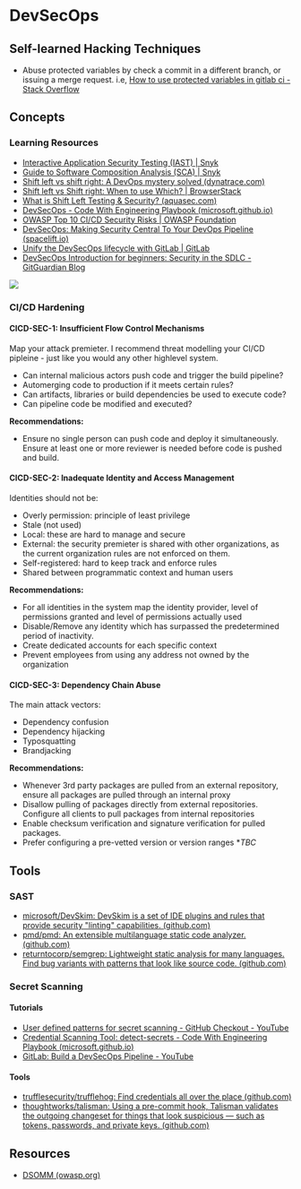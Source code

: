 # DevSecOps

## Self-learned Hacking Techniques
- Abuse protected variables by check a commit in a different branch, or issuing a merge request. i.e, [How to use protected variables in gitlab ci - Stack Overflow](https://stackoverflow.com/questions/58045119/how-to-use-protected-variables-in-gitlab-ci)
## Concepts
### Learning Resources
- [Interactive Application Security Testing (IAST) | Snyk](https://snyk.io/learn/application-security/iast-interactive-application-security-testing/)
- [Guide to Software Composition Analysis (SCA) | Snyk](https://snyk.io/series/open-source-security/software-composition-analysis-sca/)
- [Shift left vs shift right: A DevOps mystery solved (dynatrace.com)](https://www.dynatrace.com/news/blog/what-is-shift-left-and-what-is-shift-right/)
- [Shift left vs Shift right: When to use Which? | BrowserStack](https://www.browserstack.com/guide/shift-left-vs-shift-right)
- [What is Shift Left Testing & Security? (aquasec.com)](https://www.aquasec.com/cloud-native-academy/devsecops/shift-left-devops/)
- [DevSecOps - Code With Engineering Playbook (microsoft.github.io)](https://microsoft.github.io/code-with-engineering-playbook/continuous-integration/dev-sec-ops/)
- [OWASP Top 10 CI/CD Security Risks | OWASP Foundation](https://owasp.org/www-project-top-10-ci-cd-security-risks/)
- [DevSecOps: Making Security Central To Your DevOps Pipeline (spacelift.io)](https://spacelift.io/blog/what-is-devsecops)
- [Unify the DevSecOps lifecycle with GitLab | GitLab](https://about.gitlab.com/stages-devops-lifecycle/#plan)
- [DevSecOps Introduction for beginners: Security in the SDLC - GitGuardian Blog](https://blog.gitguardian.com/devsecops-introduction-accelerating-software-development/)

![](/Screenshots/Pasted%20image%2020230524114625.png)

### CI/CD Hardening
#### CICD-SEC-1: Insufficient Flow Control Mechanisms

Map your attack premieter. I recommend threat modelling your CI/CD pipleine - just like you would any other highlevel system.
- Can internal malicious actors push code and trigger the build pipeline?
- Automerging code to production if it meets certain rules?
- Can artifacts, libraries or build dependencies be used to execute code?
- Can pipeline code be modified and executed?

**Recommendations:**
- Ensure no single person can push code and deploy it simultaneously. Ensure at least one or more reviewer is needed before code is pushed and build. 

#### CICD-SEC-2: Inadequate Identity and Access Management 

Identities should not be:

- Overly permission: principle of least privilege
- Stale (not used)
- Local: these are hard to manage and secure
- External: the security premieter is shared with other organizations, as the current organization rules are not enforced on them.
- Self-registered: hard to keep track and enforce rules
- Shared between programmatic context and human users

**Recommendations:**
- For all identities in the system map the identity provider, level of permissions granted and level of permissions actually used
- Disable/Remove any identity which has surpassed the predetermined period of inactivity.
- Create dedicated accounts for each specific context
- Prevent employees from using any address not owned by the organization

#### CICD-SEC-3: Dependency Chain Abuse
The main attack vectors:

- Dependency confusion 
- Dependency hijacking 
- Typosquatting
- Brandjacking 

**Recommendations:**
- Whenever 3rd party packages are pulled from an external repository, ensure all packages are pulled through an internal proxy
- Disallow pulling of packages directly from external repositories. Configure all clients to pull packages from internal repositories
-   Enable checksum verification and signature verification for pulled packages.
- Prefer configuring a pre-vetted version or version ranges
**TBC*

## Tools
### SAST
- [microsoft/DevSkim: DevSkim is a set of IDE plugins and rules that provide security "linting" capabilities. (github.com)](https://github.com/microsoft/DevSkim)
- [pmd/pmd: An extensible multilanguage static code analyzer. (github.com)](https://github.com/pmd/pmd)
- [returntocorp/semgrep: Lightweight static analysis for many languages. Find bug variants with patterns that look like source code. (github.com)](https://github.com/returntocorp/semgrep)

### Secret Scanning
#### Tutorials
- [User defined patterns for secret scanning - GitHub Checkout - YouTube](https://www.youtube.com/watch?v=-ToS56Qbfdo)
- [Credential Scanning Tool: detect-secrets - Code With Engineering Playbook (microsoft.github.io)](https://microsoft.github.io/code-with-engineering-playbook/continuous-integration/dev-sec-ops/secret-management/recipes/detect-secrets/)
- [GitLab: Build a DevSecOps Pipeline - YouTube](https://www.youtube.com/playlist?list=PLrsbMazVPK_qhf3ahA_zRPlwBaGGhSu2P)
#### Tools 
- [trufflesecurity/trufflehog: Find credentials all over the place (github.com)](https://github.com/trufflesecurity/trufflehog)
- [thoughtworks/talisman: Using a pre-commit hook, Talisman validates the outgoing changeset for things that look suspicious — such as tokens, passwords, and private keys. (github.com)](https://github.com/thoughtworks/talisman)

## Resources
- [DSOMM (owasp.org)](https://dsomm.owasp.org/)